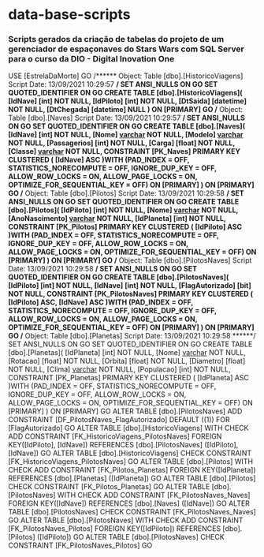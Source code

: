 # data-base-scripts
### Scripts gerados da criação de tabelas do projeto de um gerenciador de espaçonaves do Stars Wars com SQL Server para o curso da DIO - Digital Inovation One


USE [EstrelaDaMorte]
GO
/****** Object:  Table [dbo].[HistoricoViagens]    Script Date: 13/09/2021 10:29:57 ******/
SET ANSI_NULLS ON
GO
SET QUOTED_IDENTIFIER ON
GO
CREATE TABLE [dbo].[HistoricoViagens](
	[IdNave] [int] NOT NULL,
	[IdPiloto] [int] NOT NULL,
	[DtSaida] [datetime] NOT NULL,
	[DtChegada] [datetime] NULL
) ON [PRIMARY]
GO
/****** Object:  Table [dbo].[Naves]    Script Date: 13/09/2021 10:29:57 ******/
SET ANSI_NULLS ON
GO
SET QUOTED_IDENTIFIER ON
GO
CREATE TABLE [dbo].[Naves](
	[IdNave] [int] NOT NULL,
	[Nome] [varchar](100) NOT NULL,
	[Modelo] [varchar](150) NOT NULL,
	[Passagerios] [int] NOT NULL,
	[Carga] [float] NOT NULL,
	[Classe] [varchar](100) NOT NULL,
 CONSTRAINT [PK_Naves] PRIMARY KEY CLUSTERED 
(
	[IdNave] ASC
)WITH (PAD_INDEX = OFF, STATISTICS_NORECOMPUTE = OFF, IGNORE_DUP_KEY = OFF, ALLOW_ROW_LOCKS = ON, ALLOW_PAGE_LOCKS = ON, OPTIMIZE_FOR_SEQUENTIAL_KEY = OFF) ON [PRIMARY]
) ON [PRIMARY]
GO
/****** Object:  Table [dbo].[Pilotos]    Script Date: 13/09/2021 10:29:58 ******/
SET ANSI_NULLS ON
GO
SET QUOTED_IDENTIFIER ON
GO
CREATE TABLE [dbo].[Pilotos](
	[IdPiloto] [int] NOT NULL,
	[Nome] [varchar](200) NOT NULL,
	[AnoNascimento] [varchar](10) NOT NULL,
	[IdPlaneta] [int] NOT NULL,
 CONSTRAINT [PK_Pilotos] PRIMARY KEY CLUSTERED 
(
	[IdPiloto] ASC
)WITH (PAD_INDEX = OFF, STATISTICS_NORECOMPUTE = OFF, IGNORE_DUP_KEY = OFF, ALLOW_ROW_LOCKS = ON, ALLOW_PAGE_LOCKS = ON, OPTIMIZE_FOR_SEQUENTIAL_KEY = OFF) ON [PRIMARY]
) ON [PRIMARY]
GO
/****** Object:  Table [dbo].[PilotosNaves]    Script Date: 13/09/2021 10:29:58 ******/
SET ANSI_NULLS ON
GO
SET QUOTED_IDENTIFIER ON
GO
CREATE TABLE [dbo].[PilotosNaves](
	[IdPiloto] [int] NOT NULL,
	[IdNave] [int] NOT NULL,
	[FlagAutorizado] [bit] NOT NULL,
 CONSTRAINT [PK_PilotosNaves] PRIMARY KEY CLUSTERED 
(
	[IdPiloto] ASC,
	[IdNave] ASC
)WITH (PAD_INDEX = OFF, STATISTICS_NORECOMPUTE = OFF, IGNORE_DUP_KEY = OFF, ALLOW_ROW_LOCKS = ON, ALLOW_PAGE_LOCKS = ON, OPTIMIZE_FOR_SEQUENTIAL_KEY = OFF) ON [PRIMARY]
) ON [PRIMARY]
GO
/****** Object:  Table [dbo].[Planetas]    Script Date: 13/09/2021 10:29:58 ******/
SET ANSI_NULLS ON
GO
SET QUOTED_IDENTIFIER ON
GO
CREATE TABLE [dbo].[Planetas](
	[IdPlaneta] [int] NOT NULL,
	[Nome] [varchar](50) NOT NULL,
	[Rotacao] [float] NOT NULL,
	[Orbita] [float] NOT NULL,
	[Diametro] [float] NOT NULL,
	[Clima] [varchar](50) NOT NULL,
	[Populacao] [int] NOT NULL,
 CONSTRAINT [PK_Planetas] PRIMARY KEY CLUSTERED 
(
	[IdPlaneta] ASC
)WITH (PAD_INDEX = OFF, STATISTICS_NORECOMPUTE = OFF, IGNORE_DUP_KEY = OFF, ALLOW_ROW_LOCKS = ON, ALLOW_PAGE_LOCKS = ON, OPTIMIZE_FOR_SEQUENTIAL_KEY = OFF) ON [PRIMARY]
) ON [PRIMARY]
GO
ALTER TABLE [dbo].[PilotosNaves] ADD  CONSTRAINT [DF_PilotosNaves_FlagAutorizado]  DEFAULT ((1)) FOR [FlagAutorizado]
GO
ALTER TABLE [dbo].[HistoricoViagens]  WITH CHECK ADD  CONSTRAINT [FK_HistoricoViagens_PilotosNaves] FOREIGN KEY([IdPiloto], [IdNave])
REFERENCES [dbo].[PilotosNaves] ([IdPiloto], [IdNave])
GO
ALTER TABLE [dbo].[HistoricoViagens] CHECK CONSTRAINT [FK_HistoricoViagens_PilotosNaves]
GO
ALTER TABLE [dbo].[Pilotos]  WITH CHECK ADD  CONSTRAINT [FK_Pilotos_Planetas] FOREIGN KEY([IdPlaneta])
REFERENCES [dbo].[Planetas] ([IdPlaneta])
GO
ALTER TABLE [dbo].[Pilotos] CHECK CONSTRAINT [FK_Pilotos_Planetas]
GO
ALTER TABLE [dbo].[PilotosNaves]  WITH CHECK ADD  CONSTRAINT [FK_PilotosNaves_Naves] FOREIGN KEY([IdNave])
REFERENCES [dbo].[Naves] ([IdNave])
GO
ALTER TABLE [dbo].[PilotosNaves] CHECK CONSTRAINT [FK_PilotosNaves_Naves]
GO
ALTER TABLE [dbo].[PilotosNaves]  WITH CHECK ADD  CONSTRAINT [FK_PilotosNaves_Pilotos] FOREIGN KEY([IdPiloto])
REFERENCES [dbo].[Pilotos] ([IdPiloto])
GO
ALTER TABLE [dbo].[PilotosNaves] CHECK CONSTRAINT [FK_PilotosNaves_Pilotos]
GO

